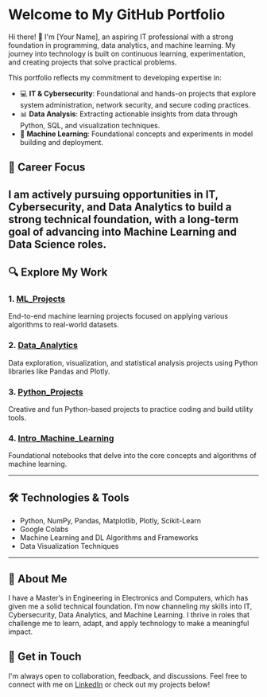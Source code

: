 # Welcome to My GitHub Portfolio

Hi there! 👋 I'm [Your Name], an aspiring IT professional with a strong foundation in programming, data analytics, and machine learning. My journey into technology is built on continuous learning, experimentation, and creating projects that solve practical problems.  

This portfolio reflects my commitment to developing expertise in:  

- 💻 **IT & Cybersecurity**: Foundational and hands-on projects that explore system administration, network security, and secure coding practices.  
- 📊 **Data Analysis**: Extracting actionable insights from data through Python, SQL, and visualization techniques.  
- 🧠 **Machine Learning**: Foundational concepts and experiments in model building and deployment.   

## 💼 Career Focus  
I am actively pursuing opportunities in IT, Cybersecurity, and Data Analytics to build a strong technical foundation, with a long-term goal of advancing into Machine Learning and Data Science roles.  
---
## 🔍 Explore My Work  

### 1. [ML_Projects](https://github.com/VinodAnbalagan/ML_Projects)
End-to-end machine learning projects focused on applying various algorithms to real-world datasets.

### 2. [Data_Analytics](https://github.com/VinodAnbalagan/Data_Analytics)
Data exploration, visualization, and statistical analysis projects using Python libraries like Pandas and Plotly.

### 3. [Python_Projects](https://github.com/VinodAnbalagan/Python_Projects)
Creative and fun Python-based projects to practice coding and build utility tools.

### 4. [Intro_Machine_Learning](https://github.com/VinodAnbalagan/Intro_Machine_Learning)
Foundational notebooks that delve into the core concepts and algorithms of machine learning.



---

## 🛠 Technologies & Tools
- Python, NumPy, Pandas, Matplotlib, Plotly, Scikit-Learn
- Google Colabs 
- Machine Learning and DL Algorithms and Frameworks 
- Data Visualization Techniques

---
## 🌟 About Me  
I have a Master’s in Engineering in Electronics and Computers, which has given me a solid technical foundation. I’m now channeling my skills into IT, Cybersecurity, Data Analytics, and Machine Learning. I thrive in roles that challenge me to learn, adapt, and apply technology to make a meaningful impact.  

## 🤝 Get in Touch
I'm always open to collaboration, feedback, and discussions. Feel free to connect with me on [LinkedIn](https://www.linkedin.com/in/vinod-anbalagan/) or check out my projects below!
